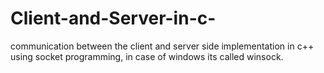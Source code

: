# Client-and-Server-in-c-
communication between the client and server side implementation in c++ using socket programming, in case of windows its called winsock.
